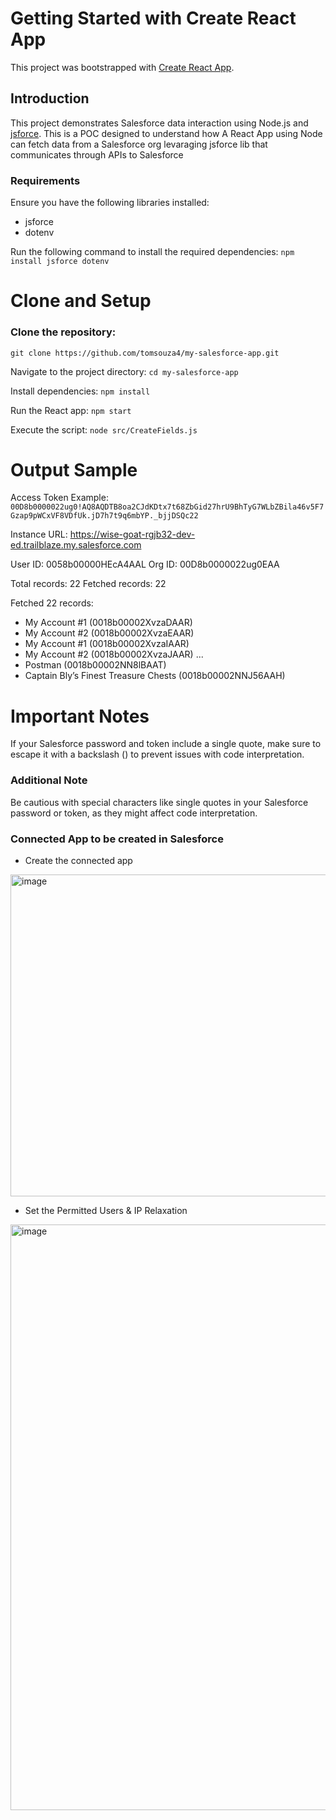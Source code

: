 # Getting Started with Create React App
This project was bootstrapped with [Create React App](https://github.com/facebook/create-react-app).

## Introduction
This project demonstrates Salesforce data interaction using Node.js and [jsforce](https://jsforce.github.io/).
This is a POC designed to understand how A React App using Node can fetch data from a Salesforce org levaraging jsforce lib that communicates through APIs to Salesforce

### Requirements
Ensure you have the following libraries installed:
- jsforce
- dotenv

Run the following command to install the required dependencies:
`npm install jsforce dotenv`

# Clone and Setup
### Clone the repository:

`git clone https://github.com/tomsouza4/my-salesforce-app.git`

Navigate to the project directory:
`cd my-salesforce-app`

Install dependencies:
`npm install`

Run the React app:
`npm start`

Execute the script:
`node src/CreateFields.js`

# Output Sample
Access Token Example: 
`00D8b0000022ug0!AQ8AQDTB8oa2CJdKDtx7t68ZbGid27hrU9BhTyG7WLbZBila46v5F7Gzap9pWCxVF8VDfUk.jD7h7t9q6mbYP._bjjDSQc22`

Instance URL: https://wise-goat-rgjb32-dev-ed.trailblaze.my.salesforce.com

User ID: 0058b00000HEcA4AAL
Org ID: 00D8b0000022ug0EAA

Total records: 22
Fetched records: 22

Fetched 22 records:
- My Account #1 (0018b00002XvzaDAAR)
- My Account #2 (0018b00002XvzaEAAR)
- My Account #1 (0018b00002XvzaIAAR)
- My Account #2 (0018b00002XvzaJAAR)
...
- Postman (0018b00002NN8lBAAT)
- Captain Bly’s Finest Treasure Chests (0018b00002NNJ56AAH)

# Important Notes
If your Salesforce password and token include a single quote, make sure to escape it with a backslash (\) to prevent issues with code interpretation.

### Additional Note
Be cautious with special characters like single quotes in your Salesforce password or token, as they might affect code interpretation.

### Connected App to be created in Salesforce
- Create the connected app
<img width="515" alt="image" src="https://github.com/tomsouza4/my-salesforce-app/assets/11336182/bfa6f3cd-3873-4e1b-a1df-ec38de23a20b">

- Set the Permitted Users & IP Relaxation
<img width="937" alt="image" src="https://github.com/tomsouza4/my-salesforce-app/assets/11336182/52232489-fadb-4f8f-8daa-b3f91aeb206a">


